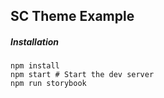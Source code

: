 ## SC Theme Example

##### Installation

```shell
npm install
npm start # Start the dev server
npm run storybook
```

